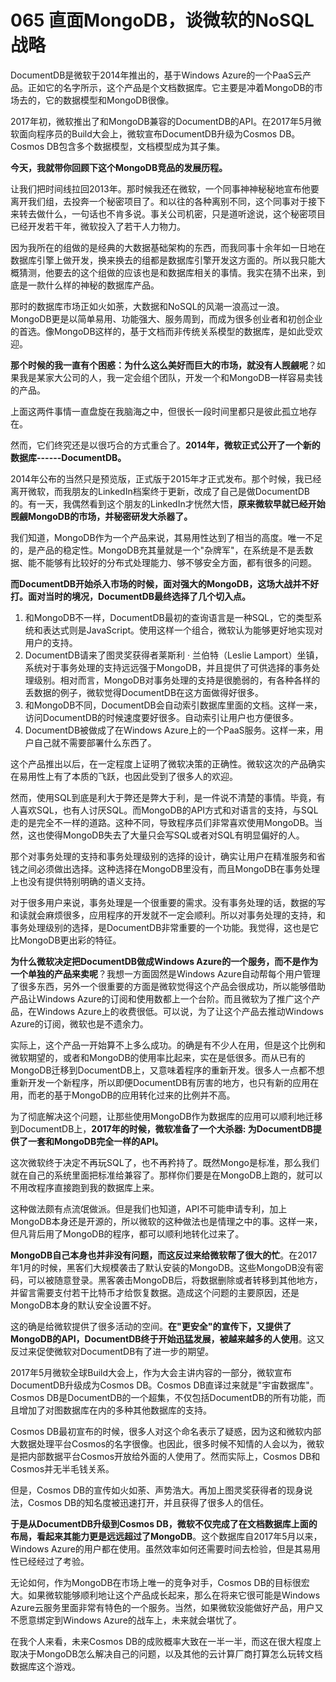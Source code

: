 # 065 直面MongoDB，谈微软的NoSQL战略

DocumentDB是微软于2014年推出的，基于Windows
Azure的一个PaaS云产品。正如它的名字所示，这个产品是个文档数据库。它主要是冲着MongoDB的市场去的，它的数据模型和MongoDB很像。

2017年初，微软推出了和MongoDB兼容的DocumentDB的API。在2017年5月微软面向程序员的Build大会上，微软宣布DocumentDB升级为Cosmos
DB。Cosmos DB包含多个数据模型，文档模型成为其子集。

**今天，我就带你回顾下这个MongoDB竞品的发展历程。**

让我们把时间线拉回2013年。那时候我还在微软，一个同事神神秘秘地宣布他要离开我们组，去投奔一个秘密项目了。和以往的各种离别不同，这个同事对于接下来转去做什么，一句话也不肯多说。事关公司机密，只是道听途说，这个秘密项目已经开发若干年，微软投入了若干人力物力。

因为我所在的组做的是经典的大数据基础架构的东西，而我同事十余年如一日地在数据库引擎上做开发，换来换去的组都是数据库引擎开发这方面的。所以我只能大概猜测，他要去的这个组做的应该也是和数据库相关的事情。我实在猜不出来，到底是一款什么样的神秘的数据库产品。

那时的数据库市场正如火如荼，大数据和NoSQL的风潮一浪高过一浪。MongoDB更是以简单易用、功能强大、服务周到，而成为很多创业者和初创企业的首选。像MongoDB这样的，基于文档而非传统关系模型的数据库，是如此受欢迎。

**那个时候的我一直有个困惑：为什么这么美好而巨大的市场，就没有人觊觎呢**？如果我是某家大公司的人，我一定会组个团队，开发一个和MongoDB一样容易卖钱的产品。

上面这两件事情一直盘旋在我脑海之中，但很长一段时间里都只是彼此孤立地存在。

然而，它们终究还是以很巧合的方式重合了。**2014年，微软正式公开了一个新的数据库------DocumentDB。**

2014年公布的当然只是预览版，正式版于2015年才正式发布。那个时候，我已经离开微软，而我朋友的LinkedIn档案终于更新，改成了自己是做DocumentDB的。有一天，我偶然看到这个朋友的LinkedIn才恍然大悟，**原来微软早就已经开始觊觎MongoDB的市场，并秘密研发大杀器了。**

我们知道，MongoDB作为一个产品来说，其易用性达到了相当的高度。唯一不足的，是产品的稳定性。MongoDB充其量就是一个"杂牌军"，在系统是不是丢数据、能不能够有比较好的分布式处理能力、够不够安全方面，都有很多的问题。

**而DocumentDB开始杀入市场的时候，面对强大的MongoDB，这场大战并不好打。面对当时的境况，DocumentDB最终选择了几个切入点。**

1.  和MongoDB不一样，DocumentDB最初的查询语言是一种SQL，它的类型系统和表达式则是JavaScript。使用这样一个组合，微软认为能够更好地实现对用户的支持。
2.  DocumentDB请来了图灵奖获得者莱斯利 · 兰伯特（Leslie
    Lamport）坐镇，系统对于事务处理的支持远远强于MongoDB，并且提供了可供选择的事务处理级别。相对而言，MongoDB对事务处理的支持是很脆弱的，有各种各样的丢数据的例子，微软觉得DocumentDB在这方面做得好很多。
3.  和MongoDB不同，DocumentDB会自动索引数据库里面的文档。这样一来，访问DocumentDB的时候速度要好很多。自动索引让用户也方便很多。
4.  DocumentDB被做成了在Windows
    Azure上的一个PaaS服务。这样一来，用户自己就不需要部署什么东西了。

这个产品推出以后，在一定程度上证明了微软决策的正确性。微软这次的产品确实在易用性上有了本质的飞跃，也因此受到了很多人的欢迎。

然而，使用SQL到底是利大于弊还是弊大于利，是一件说不清楚的事情。毕竟，有人喜欢SQL，也有人讨厌SQL。而MongoDB的API方式和对语言的支持，与SQL走的是完全不一样的道路。这种不同，导致程序员们非常喜欢使用MongoDB。当然，这也使得MongoDB失去了大量只会写SQL或者对SQL有明显偏好的人。

那个对事务处理的支持和事务处理级别的选择的设计，确实让用户在精准服务和省钱之间必须做出选择。这种选择在MongoDB里没有，而且MongoDB在事务处理上也没有提供特别明确的语义支持。

对于很多用户来说，事务处理是一个很重要的需求。没有事务处理的话，数据的写和读就会麻烦很多，应用程序的开发就不一定会顺利。所以对事务处理的支持，和事务处理级别的选择，是DocumentDB非常重要的一个功能。我觉得，这也是它比MongoDB更出彩的特征。

**为什么微软决定把DocumentDB做成Windows
Azure的一个服务，而不是作为一个单独的产品来卖呢**？我想一方面固然是Windows
Azure自动帮每个用户管理了很多东西，另外一个很重要的方面是微软觉得这个产品会很成功，所以能够借助产品让Windows
Azure的订阅和使用数都上一个台阶。而且微软为了推广这个产品，在Windows
Azure上的收费很低。可以说，为了让这个产品去推动Windows
Azure的订阅，微软也是不遗余力。

实际上，这个产品一开始算不上多么成功。的确是有不少人在用，但是这个比例和微软期望的，或者和MongoDB的使用率比起来，实在是低很多。而从已有的MongoDB迁移到DocumentDB上，又意味着程序的重新开发。很多人一点都不想重新开发一个新程序，所以即便DocumentDB有厉害的地方，也只有新的应用在用，而老的基于MongoDB的应用转化过来的比例并不高。

为了彻底解决这个问题，让那些使用MongoDB作为数据库的应用可以顺利地迁移到DocumentDB上，**2017年的时候，微软准备了一个大杀器:
为DocumentDB提供了一套和MongoDB完全一样的API。**

这次微软终于决定不再玩SQL了，也不再矜持了。既然Mongo是标准，那么我们就在自己的系统里面把标准给兼容了。那样你们要是在MongoDB上跑的，就可以不用改程序直接跑到我的数据库上来。

这种做法颇有点流氓做派。但是我们也知道，API不可能申请专利，加上MongoDB本身还是开源的，所以微软的这种做法也是情理之中的事。这样一来，但凡背后用了MongoDB的程序，都可以顺利地转化过来了。

**MongoDB自己本身也并非没有问题，而这反过来给微软帮了很大的忙**。在2017年1月的时候，黑客们大规模袭击了默认安装的MongoDB。这些MongoDB没有密码，可以被随意登录。黑客袭击MongoDB后，将数据删除或者转移到其他地方，并留言需要支付若干比特币才给恢复数据。造成这个问题的主要原因，还是MongoDB本身的默认安全设置不好。

这的确是给微软提供了很多活动的空间。**在"更安全"的宣传下，又提供了MongoDB的API，DocumentDB终于开始迅猛发展，被越来越多的人使用**。这又反过来促使微软对DocumentDB有了进一步的期望。

2017年5月微软全球Build大会上，作为大会主讲内容的一部分，微软宣布DocumentDB升级成为Cosmos
DB。Cosmos DB直译过来就是"宇宙数据库"。Cosmos
DB是DocumentDB的一个超集，不仅包括DocumentDB的所有功能，而且增加了对图数据库在内的多种其他数据库的支持。

Cosmos
DB最初宣布的时候，很多人对这个命名表示了疑惑，因为这和微软内部大数据处理平台Cosmos的名字很像。也因此，很多时候不知情的人会以为，微软是把内部数据平台Cosmos开放给外面的人使用了。然而实际上，Cosmos
DB和Cosmos并无半毛钱关系。

但是，Cosmos
DB的宣传如火如荼、声势浩大。再加上图灵奖获得者的现身说法，Cosmos
DB的知名度被迅速打开，并且获得了很多人的信任。

**于是从DocumentDB升级到Cosmos
DB，微软不仅完成了在文档数据库上面的布局，看起来其能力更是远远超过了MongoDB**。这个数据库自2017年5月以来，Windows
Azure的用户都在使用。虽然效率如何还需要时间去检验，但是其易用性已经经过了考验。

无论如何，作为MongoDB在市场上唯一的竞争对手，Cosmos
DB的目标很宏大。如果微软能够顺利地让这个产品成长起来，那么在将来它很可能是Windows
Azure云服务里面非常有特色的一个服务。当然，如果微软没能做好产品，用户又不愿意绑定到Windows
Azure的战车上，未来就会堪忧了。

在我个人来看，未来Cosmos
DB的成败概率大致在一半一半，而这在很大程度上取决于MongoDB怎么解决自己的问题，以及其他的云计算厂商打算怎么玩转文档数据库这个游戏。
